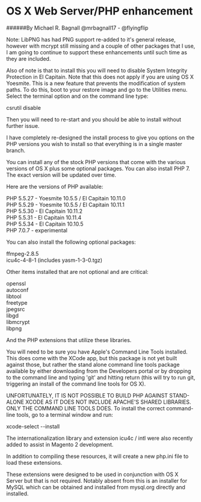 # OS X Web Server/PHP enhancement
######By Michael R. Bagnall @mrbagnall17 - @flyingflip

Note: LibPNG has had PNG support re-added to it's general release, however with mcrypt still missing and a couple of other packages that I use, I am going to continue to support these enhancements until such time as they are included.  

Also of note is that to install this you will need to disable System Integrity Protection in El Capitain. Note that this does not apply if you are using OS X Yoesmite. This is a new feature that prevents the modification of system paths. To do this, boot to your restore image and go to the Utilities menu. Select the terminal option and on the command line type:

csrutil disable

Then you will need to re-start and you should be able to install without further issue.

I have completely re-designed the install process to give you options on the PHP versions you wish to install so that everything is in a single master branch.

You can install any of the stock PHP versions that come with the various versions of OS X plus some optional packages. You can also install PHP 7. The exact version will be updated over time.

Here are the versions of PHP available:

PHP 5.5.27 - Yoesmite 10.5.5 / El Capitain 10.11.0  
PHP 5.5.29 - Yoesmite 10.5.5 / El Capitain 10.11.1  
PHP 5.5.30 - El Capitain 10.11.2  
PHP 5.5.31 - El Capitain 10.11.4  
PHP 5.5.34 - El Capitain 10.10.5  
PHP 7.0.7 - experimental  
  
You can also install the following optional packages:

ffmpeg-2.8.5  
icu4c-4-8-1 (includes yasm-1-3-0.tgz)   

Other items installed that are not optional and are critical:

openssl  
autoconf  
libtool  
freetype  
jpegsrc  
libgd  
libmcrypt  
libpng   

And the PHP extensions that utilize these libraries.

You will need to be sure you have Apple's Command Line Tools installed. This does come with the XCode app, but this package is not yet built against those, but rather the stand alone command line tools package available by either downloading from the Developers portal or by dropping to the command line and typing 'git' and hitting return (this will try to run git, triggering an install of the command line tools for OS X).

UNFORTUNATELY, IT IS NOT POSSIBLE TO BUILD PHP AGAINST STAND-ALONE XCODE AS IT DOES NOT INCLUDE APACHE'S SHARED LIBRARIES. ONLY THE COMMAND LINE TOOLS DOES. To install the correct command-line tools, go to a terminal window and run:

xcode-select --install  
  
The internationalization library and extension icu4c / intl were also recently added to assist in Magento 2 development.

In addition to compiling these resources, it will create a new php.ini file to load these extensions.

These extensions were designed to be used in conjunction with OS X Server but that is not required. Notably absent from this is an installer for MySQL which can be obtained and installed from mysql.org directly and installed.

